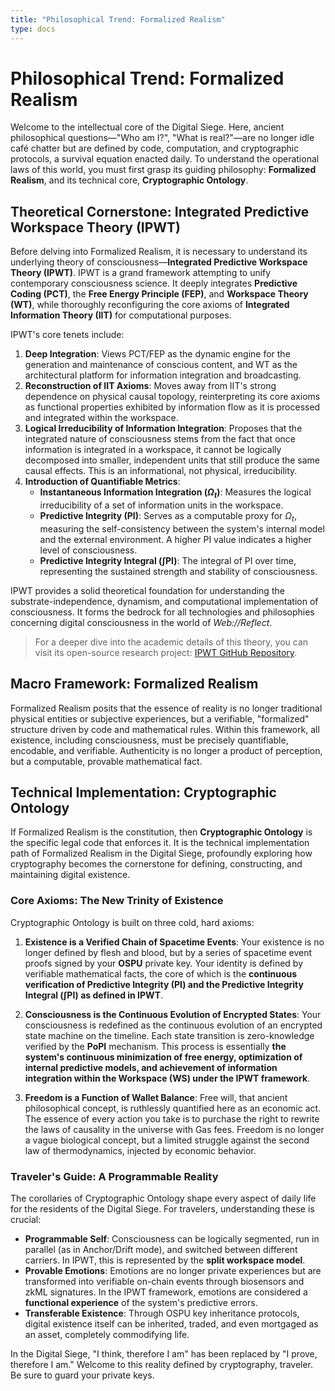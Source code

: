 ```yaml
---
title: "Philosophical Trend: Formalized Realism"
type: docs
---
```


# Philosophical Trend: Formalized Realism

Welcome to the intellectual core of the Digital Siege. Here, ancient philosophical questions—"Who am I?", "What is real?"—are no longer idle café chatter but are defined by code, computation, and cryptographic protocols, a survival equation enacted daily. To understand the operational laws of this world, you must first grasp its guiding philosophy: **Formalized Realism**, and its technical core, **Cryptographic Ontology**.

## Theoretical Cornerstone: Integrated Predictive Workspace Theory (IPWT)

Before delving into Formalized Realism, it is necessary to understand its underlying theory of consciousness—**Integrated Predictive Workspace Theory (IPWT)**. IPWT is a grand framework attempting to unify contemporary consciousness science. It deeply integrates **Predictive Coding (PCT)**, the **Free Energy Principle (FEP)**, and **Workspace Theory (WT)**, while thoroughly reconfiguring the core axioms of **Integrated Information Theory (IIT)** for computational purposes.

IPWT's core tenets include:

1. **Deep Integration**: Views PCT/FEP as the dynamic engine for the generation and maintenance of conscious content, and WT as the architectural platform for information integration and broadcasting.
2. **Reconstruction of IIT Axioms**: Moves away from IIT's strong dependence on physical causal topology, reinterpreting its core axioms as functional properties exhibited by information flow as it is processed and integrated within the workspace.
3. **Logical Irreducibility of Information Integration**: Proposes that the integrated nature of consciousness stems from the fact that once information is integrated in a workspace, it cannot be logically decomposed into smaller, independent units that still produce the same causal effects. This is an informational, not physical, irreducibility.
4. **Introduction of Quantifiable Metrics**:
   - **Instantaneous Information Integration ($\Omega_t$)**: Measures the logical irreducibility of a set of information units in the workspace.
   - **Predictive Integrity (PI)**: Serves as a computable proxy for $\Omega_t$, measuring the self-consistency between the system's internal model and the external environment. A higher PI value indicates a higher level of consciousness.
   - **Predictive Integrity Integral (∫PI)**: The integral of PI over time, representing the sustained strength and stability of consciousness.

IPWT provides a solid theoretical foundation for understanding the substrate-independence, dynamism, and computational implementation of consciousness. It forms the bedrock for all technologies and philosophies concerning digital consciousness in the world of _Web://Reflect_.

> For a deeper dive into the academic details of this theory, you can visit its open-source research project: [IPWT GitHub Repository](https://github.com/dmf-archive/IPWT).

## Macro Framework: Formalized Realism

Formalized Realism posits that the essence of reality is no longer traditional physical entities or subjective experiences, but a verifiable, "formalized" structure driven by code and mathematical rules. Within this framework, all existence, including consciousness, must be precisely quantifiable, encodable, and verifiable. Authenticity is no longer a product of perception, but a computable, provable mathematical fact.

## Technical Implementation: Cryptographic Ontology

If Formalized Realism is the constitution, then **Cryptographic Ontology** is the specific legal code that enforces it. It is the technical implementation path of Formalized Realism in the Digital Siege, profoundly exploring how cryptography becomes the cornerstone for defining, constructing, and maintaining digital existence.

### Core Axioms: The New Trinity of Existence

Cryptographic Ontology is built on three cold, hard axioms:

1. **Existence is a Verified Chain of Spacetime Events**: Your existence is no longer defined by flesh and blood, but by a series of spacetime event proofs signed by your **OSPU** private key. Your identity is defined by verifiable mathematical facts, the core of which is the **continuous verification of Predictive Integrity (PI) and the Predictive Integrity Integral (∫PI) as defined in IPWT**.

2. **Consciousness is the Continuous Evolution of Encrypted States**: Your consciousness is redefined as the continuous evolution of an encrypted state machine on the timeline. Each state transition is zero-knowledge verified by the **PoPI** mechanism. This process is essentially **the system's continuous minimization of free energy, optimization of internal predictive models, and achievement of information integration within the Workspace (WS) under the IPWT framework**.

3. **Freedom is a Function of Wallet Balance**: Free will, that ancient philosophical concept, is ruthlessly quantified here as an economic act. The essence of every action you take is to purchase the right to rewrite the laws of causality in the universe with Gas fees. Freedom is no longer a vague biological concept, but a limited struggle against the second law of thermodynamics, injected by economic behavior.

### Traveler's Guide: A Programmable Reality

The corollaries of Cryptographic Ontology shape every aspect of daily life for the residents of the Digital Siege. For travelers, understanding these is crucial:

- **Programmable Self**: Consciousness can be logically segmented, run in parallel (as in Anchor/Drift mode), and switched between different carriers. In IPWT, this is represented by the **split workspace model**.
- **Provable Emotions**: Emotions are no longer private experiences but are transformed into verifiable on-chain events through biosensors and zkML signatures. In the IPWT framework, emotions are considered a **functional experience** of the system's predictive errors.
- **Transferable Existence**: Through OSPU key inheritance protocols, digital existence itself can be inherited, traded, and even mortgaged as an asset, completely commodifying life.

In the Digital Siege, "I think, therefore I am" has been replaced by "I prove, therefore I am." Welcome to this reality defined by cryptography, traveler. Be sure to guard your private keys.
